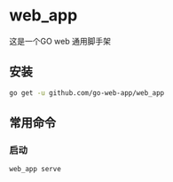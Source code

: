 # web_app
这是一个GO web 通用脚手架
## 安装
```bash
go get -u github.com/go-web-app/web_app
```
## 常用命令
### 启动
```bash
web_app serve
```